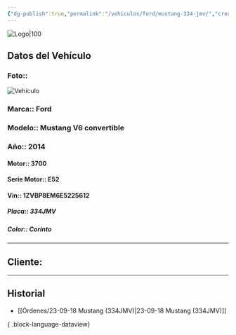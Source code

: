 ```yaml
---
{"dg-publish":true,"permalink":"/vehiculos/ford/mustang-334-jmv/","created":"","updated":""}
---
```


![Logo|100](http://drive.google.com/uc?export=view&id=137fl3TIZ0-PU8b-Pt0bsjclwHub_u78G)

## Datos del Vehículo 
### Foto:: 
![Vehículo](http://drive.google.com/uc?export=view&id=1Yt6hk2Ogt6kMZsKeApUnTmZeKMZnYI6o)

### Marca:: Ford
### Modelo:: Mustang V6 convertible
### Año:: 2014
#### Motor:: 3700
#### Serie Motor:: E52
#### Vin:: 1ZVBP8EM6E5225612
##### Placa:: 334JMV
##### Color:: Corinto
---

## Cliente:



---

## Historial

- [[Órdenes/23-09-18 Mustang (334JMV)\|23-09-18 Mustang (334JMV)]]

{ .block-language-dataview} 